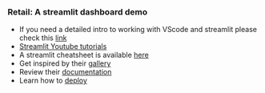 ### Retail: A streamlit dashboard demo

* If you need a detailed intro to working with VScode and streamlit please check this [link](https://github.com/Joy879/Feb-23/tree/main/Streamlit#key-points-on-vscode)
* [Streamlit Youtube tutorials](https://www.youtube.com/watch?v=ZZ4B0QUHuNc&list=PLtqF5YXg7GLmCvTswG32NqQypOuYkPRUE) 
* A streamlit cheatsheet is available [here](https://github.com/daniellewisDL/streamlit-cheat-sheet)
* Get inspired by their [gallery](https://streamlit.io/gallery)
* Review their [documentation](https://docs.streamlit.io/library/get-started)
* Learn how to [deploy](https://docs.streamlit.io/streamlit-community-cloud/get-started)

